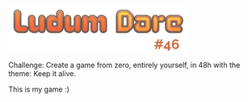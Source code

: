 ![Ludum Dare](https://github.com/ertkjern/Ludum-Dare-46/blob/master/Assets/Sprites/UI/LDLOGO.png)

Challenge: Create a game from zero, entirely yourself, in 48h with the theme: Keep it alive.

This is my game :) 
